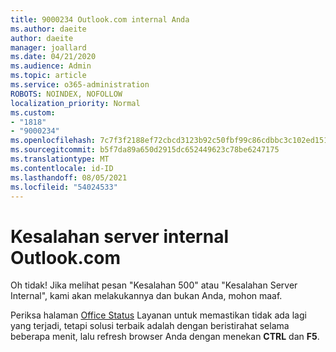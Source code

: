 ```yaml
---
title: 9000234 Outlook.com internal Anda
ms.author: daeite
author: daeite
manager: joallard
ms.date: 04/21/2020
ms.audience: Admin
ms.topic: article
ms.service: o365-administration
ROBOTS: NOINDEX, NOFOLLOW
localization_priority: Normal
ms.custom:
- "1818"
- "9000234"
ms.openlocfilehash: 7c7f3f2188ef72cbcd3123b92c50fbf99c86cdbbc3c102ed151df341dc6f5910
ms.sourcegitcommit: b5f7da89a650d2915dc652449623c78be6247175
ms.translationtype: MT
ms.contentlocale: id-ID
ms.lasthandoff: 08/05/2021
ms.locfileid: "54024533"
---
```

# <a name="internal-server-errors-in-outlookcom"></a>Kesalahan server internal Outlook.com

Oh tidak! Jika melihat pesan "Kesalahan 500" atau "Kesalahan Server Internal", kami akan melakukannya dan bukan Anda, mohon maaf.

Periksa halaman [Office Status](https://portal.office.com/servicestatus) Layanan untuk memastikan tidak ada lagi yang terjadi, tetapi solusi terbaik adalah dengan beristirahat selama beberapa menit, lalu refresh browser Anda dengan menekan **CTRL** dan **F5**.